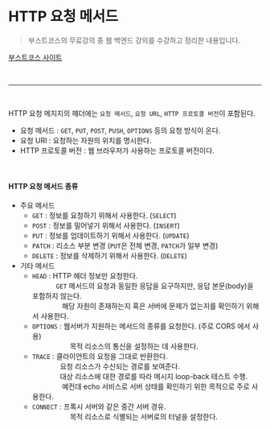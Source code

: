 # HTTP 요청 메서드

> 부스트코스의 무료강의 중 웹 백엔드 강의를 수강하고 정리한 내용입니다.

[부스트코스 사이트](https://www.boostcourse.org/opencourse)

<br>

---

<br>

HTTP 요청 메지지의 헤더에는 `요청 메서드`, `요청 URL`, `HTTP 프로토콜 버전`이 포함된다.

-   요청 메서드 : `GET`, `PUT`, `POST`, `PUSH`, `OPTIONS` 등의 요청 방식이 온다.
-   요청 URI : 요청하는 자원의 위치를 명시한다.
-   HTTP 프로토콜 버전 : 웹 브라우저가 사용하는 프로토콜 버전이다.

<br>

#### **HTTP 요청 메서드 종류**

-   주요 메서드
    -   `GET` : 정보를 요청하기 위해서 사용한다. (`SELECT`)
    -   `POST` : 정보를 밀어넣기 위해서 사용한다. (`INSERT`)
    -   `PUT` : 정보를 업데이트하기 위해서 사용한다. (`UPDATE`)
    -   `PATCH` : 리소스 부분 변경 (`PUT`은 전체 변경, `PATCH`가 일부 변경)
    -   `DELETE` : 정보를 삭제하기 위해서 사용한다. (`DELETE`)
-   기타 메서드
    -   `HEAD` : HTTP 헤더 정보만 요청한다.  
                     `GET` 메서드의 요청과 동일한 응답을 요구하지만, 응답 본문(body)을 포함하지 않는다.  
                       해당 자원이 존재하는지 혹은 서버에 문제가 없는지를 확인하기 위해서 사용한다.
    -   `OPTIONS` : 웹서버가 지원하는 메서드의 종류를 요청한다. (주로 CORS 에서 사용)  
                           목적 리소스의 통신을 설정하는 데 사용한다.
    -   `TRACE` : 클라이언트의 요청을 그대로 반환한다.  
                       요청 리소스가 수신되는 경로를 보여준다.  
                       대상 리소스에 대한 경로를 따라 메시지 loop-back 테스트 수행.  
                       예컨데 echo 서비스로 서버 상태를 확인하기 위한 목적으로 주로 사용한다.
    -   `CONNECT` : 프록시 서버와 같은 중간 서버 경유.  
                           목적 리소스로 식별되는 서버로의 터널을 설정한다.
        